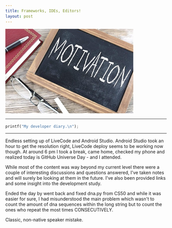 ```yaml
---
title: Frameworks, IDEs, Editors!
layout: post
---
```


![Test](../images/posts/post2.jpg)

***
```python
printf("My developer diary.\n");
```
***

Endless setting up of LiveCode and Android Studio. Android Studio took an hour to get the resolution right, LiveCode deploy seems to be working now though. At around 6 pm I took a break, came home, checked my phone and realized today is GitHub Universe Day - and I attended. 

While most of the content was way beyond my current level there were a couple of interesting discussions and questions answered, I've taken notes and will surely be looking at them in the future. I've also been provided links and some insight into the development study. 

Ended the day by went back and fixed dna.py from CS50 and while it was easier for sure, I had misunderstood the main problem which wasn't to count the amount of dna sequences within the long string but to count the ones who repeat the most times CONSECUTIVELY. 

Classic, non-native speaker mistake.